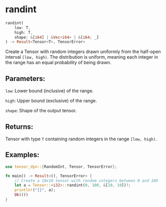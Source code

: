 # randint
```rust
randint(
    low: T,
    high: T,
    shape: &[i64] | &Vec<i64> | &[i64; _]
) -> Result<Tensor<T>, TensorError>
```
Create a Tensor with random integers drawn uniformly from the half-open interval `[low, high)`. The distribution is uniform, meaning each integer in the range has an equal probability of being drawn.

## Parameters:
`low`: Lower bound (inclusive) of the range.

`high`: Upper bound (exclusive) of the range.

`shape`: Shape of the output tensor.

## Returns:
Tensor with type `T` containing random integers in the range `[low, high)`.

## Examples:
```rust
use tensor_dyn::{RandomInt, Tensor, TensorError};

fn main() -> Result<(), TensorError> {
    // Create a 10x10 tensor with random integers between 0 and 100
    let a = Tensor::<i32>::randint(0, 100, &[10, 10])?;
    println!("{}", a);
    Ok(())
}
```